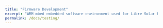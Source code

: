 ```yaml
---
title: "Firmware Development"
excerpt: "ARM mbed embedded software environment used for Libre Solar hardware"
permalink: /docs/testing/
---
```



